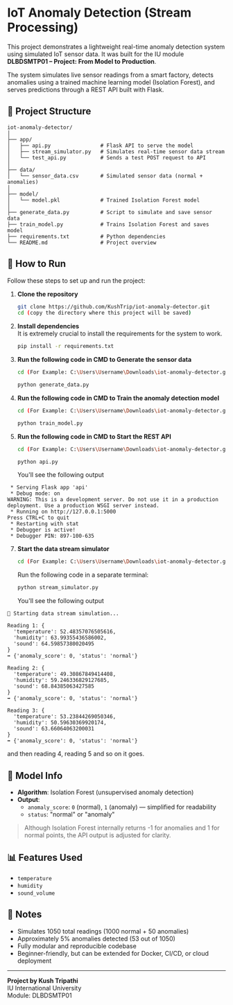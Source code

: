 # IoT Anomaly Detection (Stream Processing)

This project demonstrates a lightweight real-time anomaly detection system using simulated IoT sensor data. It was built for the IU module **DLBDSMTP01 – Project: From Model to Production**.

The system simulates live sensor readings from a smart factory, detects anomalies using a trained machine learning model (Isolation Forest), and serves predictions through a REST API built with Flask.

## 📁 Project Structure

```
iot-anomaly-detector/
│
├── app/
│   ├── api.py                # Flask API to serve the model
│   ├── stream_simulator.py   # Simulates real-time sensor data stream
│   └── test_api.py           # Sends a test POST request to API
│
├── data/
│   └── sensor_data.csv       # Simulated sensor data (normal + anomalies)
│
├── model/
│   └── model.pkl             # Trained Isolation Forest model
│
├── generate_data.py          # Script to simulate and save sensor data
├── train_model.py            # Trains Isolation Forest and saves model
├── requirements.txt          # Python dependencies
└── README.md                 # Project overview
```

## 🚀 How to Run

Follow these steps to set up and run the project:

1. **Clone the repository**  
   ```bash
   git clone https://github.com/KushTrip/iot-anomaly-detector.git
   cd (copy the directory where this project will be saved)
   ```

2. **Install dependencies**  
It is extremely crucial to install the requirements for the system to work.
   ```bash
   pip install -r requirements.txt
   ```

3. **Run the following code in CMD to Generate the sensor data**

   ```bash
   cd (For Example: C:\Users\Username\Downloads\iot-anomaly-detector.git)
   ```
  
   ```bash
   python generate_data.py
   ```

4. **Run the following code in CMD to Train the anomaly detection model**  

   ```bash
   cd (For Example: C:\Users\Username\Downloads\iot-anomaly-detector.git)
   ```

   ```bash
   python train_model.py
   ```

5. **Run the following code in CMD to Start the REST API**

   ```bash
   cd (For Example: C:\Users\Username\Downloads\iot-anomaly-detector.git\app)
   ```
  
   ```bash
   python api.py
   ```
   You'll see the following output
```   
 * Serving Flask app 'api'
 * Debug mode: on
WARNING: This is a development server. Do not use it in a production deployment. Use a production WSGI server instead.
 * Running on http://127.0.0.1:5000
Press CTRL+C to quit
 * Restarting with stat
 * Debugger is active!
 * Debugger PIN: 897-100-635
```
7. **Start the data stream simulator** 

   ```bash
   cd (For Example: C:\Users\Username\Downloads\iot-anomaly-detector.git\app)
   ```
 
   Run the following code in a separate terminal:
   ```bash
   python stream_simulator.py
   ```
   You'll see the following output
```   
🚀 Starting data stream simulation...

Reading 1: {
  'temperature': 52.48357076505616,
  'humidity': 63.99355436586002,
  'sound': 64.59857380020495
}
➡️ {'anomaly_score': 0, 'status': 'normal'}

Reading 2: {
  'temperature': 49.30867849414408,
  'humidity': 59.246336829127685,
  'sound': 68.84385063427585
}
➡️ {'anomaly_score': 0, 'status': 'normal'}

Reading 3: {
  'temperature': 53.23844269050346,
  'humidity': 50.59630369920174,
  'sound': 63.66064063200031
}
➡️ {'anomaly_score': 0, 'status': 'normal'}

```
and then reading 4, reading 5 and so on it goes. 
   

## 🧠 Model Info

- **Algorithm**: Isolation Forest (unsupervised anomaly detection)
- **Output**:  
  - `anomaly_score`: `0` (normal), `1` (anomaly) — simplified for readability  
  - `status`: "normal" or "anomaly"

> Although Isolation Forest internally returns -1 for anomalies and 1 for normal points, the API output is adjusted for clarity.

## 📊 Features Used

- `temperature`
- `humidity`
- `sound_volume`

## 📝 Notes

- Simulates 1050 total readings (1000 normal + 50 anomalies)
- Approximately 5% anomalies detected (53 out of 1050)
- Fully modular and reproducible codebase
- Beginner-friendly, but can be extended for Docker, CI/CD, or cloud deployment

---

**Project by Kush Tripathi**  
IU International University  
Module: DLBDSMTP01
